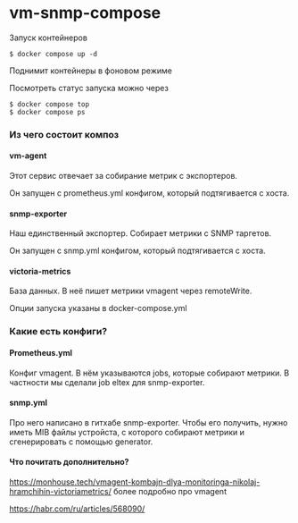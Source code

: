 # vm-snmp-compose


Запуск контейнеров

```
$ docker compose up -d
```

Поднимит контейнеры в фоновом режиме

Посмотреть статус запуска можно через 

```
$ docker compose top
$ docker compose ps 
```

### Из чего состоит композ

#### vm-agent

Этот сервис отвечает за собирание метрик с экспортеров.

Он запущен с prometheus.yml конфигом, который подтягивается с хоста.

#### snmp-exporter

Наш единственный экспортер. Собирает метрики с SNMP таргетов.

Он запущен с snmp.yml конфигом, который подтягивается с хоста.

#### victoria-metrics

База данных. В неё пишет метрики vmagent через remoteWrite.

Опции запуска указаны в docker-compose.yml

### Какие есть конфиги?

#### Prometheus.yml

Конфиг vmagent. В нём указываются jobs, которые собирают метрики. В частности мы сделали job eltex для snmp-exporter.

#### snmp.yml

Про него написано в гитхабе snmp-exporter. Чтобы его получить, нужно иметь MIB файлы устройста, с которого собирают метрики и сгенерировать с помощью generator.

#### Что почитать дополнительно?

https://monhouse.tech/vmagent-kombajn-dlya-monitoringa-nikolaj-hramchihin-victoriametrics/ более подробно про vmagent

https://habr.com/ru/articles/568090/
